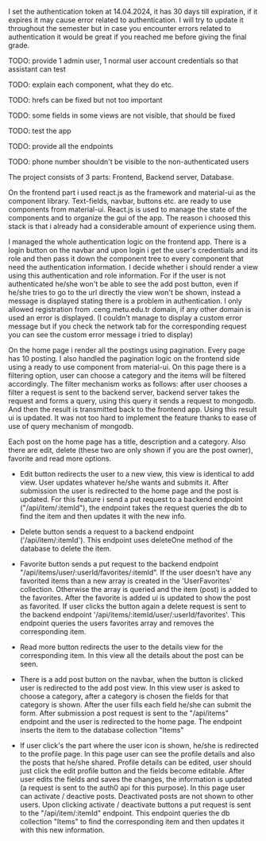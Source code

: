 I set the authentication token at 14.04.2024, it has 30 days till expiration, if it expires it may cause error related to authentication. I will try to update it throughout the semester but in case you encounter errors related to authentication it would be great if you reached me before giving the final grade.

TODO: provide 1 admin user, 1 normal user account credentials so that assistant can test

TODO: explain each component, what they do etc.

TODO: hrefs can be fixed but not too important

TODO: some fields in some views are not visible, that should be fixed

TODO: test the app

TODO: provide all the endpoints

TODO: phone number shouldn't be visible to the non-authenticated users

The project consists of 3 parts: Frontend, Backend server, Database.

On the frontend part i used react.js as the framework and material-ui as the component library. Text-fields, navbar, buttons etc. are ready to use components from material-ui. React.js is used to manage the state of the components and to organize the gui of the app. The reason i choosed this stack is that i already had a considerable amount of experience using them.

I managed the whole authentication logic on the frontend app. There is a login button on the navbar and upon login i get the user's credentials and its role and then pass it down the component tree to every component that need the authentication information. I decide whether i should render a view using this authentication and role information. For if the user is not authenticated he/she won't be able to see the add post button, even if he/she tries to go to the url directly the view won't be shown, instead a message is displayed stating there is a problem in authentication. I only allowed registration from .ceng.metu.edu.tr domain, if any other domain is used an error is displayed. (I couldn't manage to display a custom error message but if you check the network tab for the corresponding request you can see the custom error message i tried to display)

On the home page i render all the postings using pagination. Every page has 10 posting. I also handled the pagination logic on the frontend side using a ready to use component from material-ui. On this page there is a filtering option, user can choose a category and the items will be filtered accordingly. The filter mechanism works as follows: after user chooses a filter a request is sent to the backend server, backend server takes the request and forms a query, using this query it sends a request to mongodb. And then the result is transmitted back to the frontend app. Using this result ui is updated. It was not too hard to implement the feature thanks to ease of use of query mechanism of mongodb.

Each post on the home page has a title, description and a category. Also there are edit, delete (these two are only shown if you are the post owner), favorite and read more options.

-   Edit button redirects the user to a new view, this view is identical to add view. User updates whatever he/she wants and submits it. After submission the user is redirected to the home page and the post is updated. For this feature i send a put request to a backend endpoint ("/api/item/:itemId"), the endpoint takes the request queries the db to find the item and then updates it with the new info.

-   Delete button sends a request to a backend endpoint ('/api/item/:itemId'). This endpoint uses deleteOne method of the database to delete the item.

-   Favorite button sends a put request to the backend endpoint "/api/items/user/:userId/favorites/:itemId". If the user doesn't have any favorited items than a new array is created in the 'UserFavorites' collection. Otherwise the array is queried and the item (post) is added to the favorites. After the favorite is added ui is updated to show the post as favorited. If user clicks the button again a delete request is sent to the backend endpoint '/api/items/:itemId/user/:userId/favorites'. This endpoint queries the users favorites array and removes the corresponding item.

-   Read more button redirects the user to the details view for the corresponding item. In this view all the details about the post can be seen.

-   There is a add post button on the navbar, when the button is clicked user is redirected to the add post view. In this view user is asked to choose a category, after a category is chosen the fields for that category is shown. After the user fills each field he/she can submit the form. After submission a post request is sent to the "/api/items" endpoint and the user is redirected to the home page. The endpoint inserts the item to the database collection "Items"

-   If user click's the part where the user icon is shown, he/she is redirected to the profile page. In this page user can see the profile details and also the posts that he/she shared. Profile details can be edited, user should just click the edit profile button and the fields become editable. After user edits the fields and saves the changes, the information is updated (a request is sent to the auth0 api for this purpose). In this page user can activate / deactive posts. Deactivated posts are not shown to other users. Upon clicking activate / deactivate buttons a put request is sent to the "/api/item/:itemId" endpoint. This endpoint queries the db collection "Items" to find the corresponding item and then updates it with this new information.


